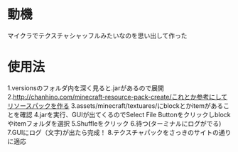 # 動機

マイクラでテクスチャシャッフルみたいなのを思い出して作った

# 使用法

1.versionsのフォルダ内を深く見ると.jarがあるので展開
2.http://chanhino.com/minecraft-resource-pack-create/これとか参考にしてリソースパックを作る
3.assets/minecraft/textuares/にblockとかitemがあることを確認
4.jarを実行、GUIが出てくるのでSelect File Buttonをクリックしblockやitemフォルダを選択
5.Shuffleをクリック
6.待つ(ターミナルにログがでる)
7.GUIにログ（文字)が出たら完成！
8.テクスチャパックをさっきのサイトの通りに適応
